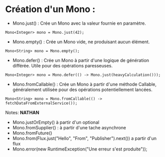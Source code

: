 <!-- .slide: -->

# Création d'un Mono :

* Mono.just() : Crée un Mono avec la valeur fournie en paramètre.
```java[]
Mono<Integer> mono = Mono.just(42);
```
* Mono.empty() : Crée un Mono vide, ne produisant aucun élément.
```java[]
Mono<String> mono = Mono.empty();
```
* Mono.defer() : Crée un Mono à partir d'une logique de génération différée. Utile pour des opérations paresseuses.
```java[]
Mono<Integer> mono = Mono.defer(() -> Mono.just(heavyCalculation()));
```
* Mono.fromCallable() : Crée un Mono à partir d'une méthode Callable, généralement utilisée pour des opérations potentiellement lancées.
```java[]
Mono<String> mono = Mono.fromCallable(() -> fetchDataFromExternalService());
```
Notes:
**NATHAN**
- Mono.justOrEmpty() à partir d'un optional
- Mono.fromSupplier() : à partir d'une tache asynchrone
- Mono.fromFuture() 
- Mono.from(Flux.just("Hello", "From", "Publisher").next()) a partir d'un flux
- Mono.error(new RuntimeException("Une erreur s'est produite"));
